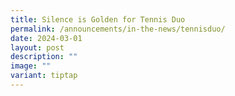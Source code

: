```yaml
---
title: Silence is Golden for Tennis Duo
permalink: /announcements/in-the-news/tennisduo/
date: 2024-03-01
layout: post
description: ""
image: ""
variant: tiptap
---
```

